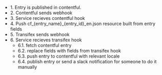 * 1\. Entry is published in contentful.
* 2\. Contentful sends webhook
* 3\. Service recieves contentful hook
* 4\. Push cf_{entry_name}_{entry_id}_en.json resource built from entry fields
* 5\. Transifex sends webhook
* 6\. Service recieves transifex hook
  * 6\.1\. fetch contentful entry
  * 6\.2\. replace fields with fields from transifex hook
  * 6\.3\. push entry to contentful with relevant locale
  * 6\.4\. publish entry or send a slack notification for someone to do it manually
